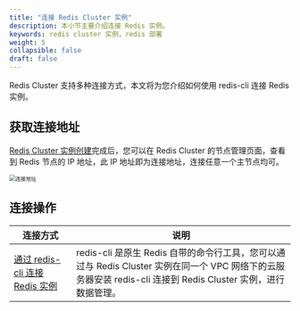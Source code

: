 ```yaml
---
title: "连接 Redis Cluster 实例"
description: 本小节主要介绍连接 Redis 实例。 
keywords: redis cluster 实例，redis 部署
weight: 5
collapsible: false
draft: false
---
```


Redis Cluster 支持多种连接方式，本文将为您介绍如何使用 redis-cli 连接 Redis 实例。

## 获取连接地址

[Redis Cluster 实例创建](/database/redis_cluster/quickstart/createredis/)完成后，您可以在 Redis Cluster 的节点管理页面，查看到 Redis 节点的 IP 地址，此 IP 地址即为连接地址，连接任意一个主节点均可。

<img src="../../_images/connect_ip.png" alt="连接地址" style="zoom:67%;" />

## 连接操作

| 连接方式                                                     | 说明                                                         |
| ------------------------------------------------------------ | ------------------------------------------------------------ |
| [通过 redis-cli 连接 Redis 实例](../../manual/connect/redis_cli/) | redis-cli 是原生 Redis 自带的命令行工具，您可以通过与 Redis Cluster 实例在同一个 VPC 网络下的云服务器安装 redis-cli 连接到 Redis Cluster 实例，进行数据管理。 |





